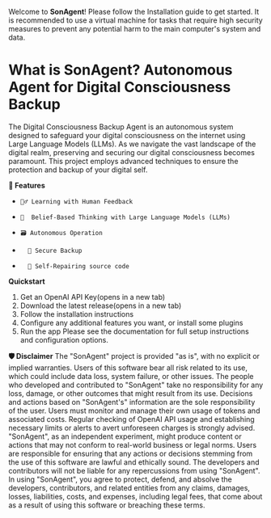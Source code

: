 Welcome to **SonAgent**! Please follow the Installation guide to get started.
It is recommended to use a virtual machine for tasks that require high security measures to prevent any potential harm to the main computer's system and data.


# What is SonAgent? Autonomous Agent for Digital Consciousness Backup

The Digital Consciousness Backup Agent is an autonomous system designed to safeguard your digital consciousness on the internet using Large Language Models (LLMs). As we navigate the vast landscape of the digital realm, preserving and securing our digital consciousness becomes paramount. This project employs advanced techniques to ensure the protection and backup of your digital self.

**🚀 Features**
*	  🙋‍♂️ Learning with Human Feedback
*	  🧠  Belief-Based Thinking with Large Language Models (LLMs)
*     🗃️ Autonomous Operation
*   	🔗 Secure Backup
*   	🔌 Self-Repairing source code

**Quickstart**
1.	Get an OpenAI API Key(opens in a new tab)
2.	Download the latest release(opens in a new tab)
3.	Follow the installation instructions
4.	Configure any additional features you want, or install some plugins
5.	Run the app
Please see the documentation for full setup instructions and configuration options.

**🛡 Disclaimer**
The "SonAgent" project is provided "as is", with no explicit or implied warranties. Users of this software bear all risk related to its use, which could include data loss, system failure, or other issues.
The people who developed and contributed to "SonAgent" take no responsibility for any loss, damage, or other outcomes that might result from its use. Decisions and actions based on "SonAgent's" information are the sole responsibility of the user.
Users must monitor and manage their own usage of tokens and associated costs. Regular checking of OpenAI API usage and establishing necessary limits or alerts to avert unforeseen charges is strongly advised.
"SonAgent", as an independent experiment, might produce content or actions that may not conform to real-world business or legal norms. Users are responsible for ensuring that any actions or decisions stemming from the use of this software are lawful and ethically sound. The developers and contributors will not be liable for any repercussions from using "SonAgent".
In using "SonAgent", you agree to protect, defend, and absolve the developers, contributors, and related entities from any claims, damages, losses, liabilities, costs, and expenses, including legal fees, that come about as a result of using this software or breaching these terms.
